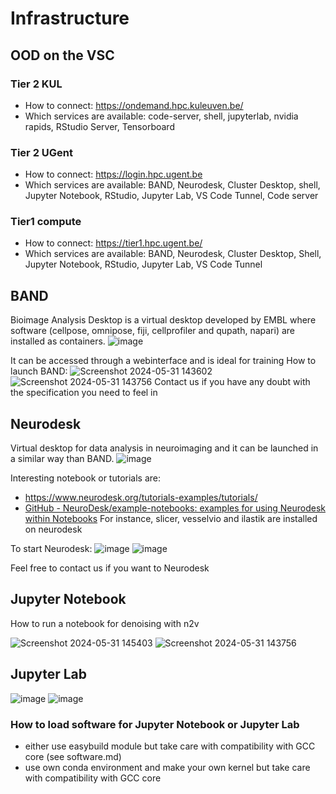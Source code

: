 # Infrastructure

## OOD on the VSC
### Tier 2 KUL
- How to connect: https://ondemand.hpc.kuleuven.be/ 
- Which services are available: code-server, shell, jupyterlab, nvidia rapids, RStudio Server, Tensorboard

### Tier 2 UGent
- How to connect: https://login.hpc.ugent.be
- Which services are available: BAND, Neurodesk, Cluster Desktop, shell, Jupyter Notebook, RStudio, Jupyter Lab, VS Code Tunnel, Code server

### Tier1 compute
- How to connect: https://tier1.hpc.ugent.be/ 
- Which services are available: BAND, Neurodesk, Cluster Desktop, Shell, Jupyter Notebook, RStudio, Jupyter Lab, VS Code Tunnel
  
## BAND
Bioimage Analysis Desktop is a virtual desktop developed by EMBL where software (cellpose, omnipose, fiji, cellprofiler and qupath, napari) are installed as containers.
![image](https://github.com/vib-bic-training/HPC_training_bioimaging_1/assets/103046100/ec5c0fd3-b142-45c2-b241-a3baf84a449f)

It can be accessed through a webinterface and is ideal for training
How to launch BAND:
![Screenshot 2024-05-31 143602](https://github.com/vib-bic-training/HPC_training_bioimaging_1/assets/103046100/cd52179f-08c1-4fec-9c15-d7b6157628ec)
![Screenshot 2024-05-31 143756](https://github.com/vib-bic-training/HPC_training_bioimaging_1/assets/103046100/c8147424-9bbd-4aa5-bbc6-5b2234766a77)
Contact us if you have any doubt with the specification you need to feel in



## Neurodesk

Virtual desktop for data analysis in neuroimaging and it can be launched in a similar way than BAND.
![image](https://github.com/vib-bic-training/HPC_training_bioimaging_1/assets/103046100/a9536c03-747e-46e7-a402-f4724248de78)

Interesting notebook or tutorials are:
- https://www.neurodesk.org/tutorials-examples/tutorials/
- [GitHub - NeuroDesk/example-notebooks: examples for using Neurodesk within Notebooks](https://github.com/NeuroDesk/example-notebooks)
For instance, slicer, vesselvio and ilastik are installed on neurodesk

To start Neurodesk:
![image](https://github.com/vib-bic-training/HPC_training_bioimaging_1/assets/103046100/3e26569e-83ec-4497-a8e9-d0f55ea408ef)
![image](https://github.com/vib-bic-training/HPC_training_bioimaging_1/assets/103046100/9283576b-b03e-4eb3-a4b9-dd64d504ae69)

Feel free to contact us if you want to Neurodesk

## Jupyter Notebook
How to run a notebook for denoising with n2v

![Screenshot 2024-05-31 145403](https://github.com/vib-bic-training/HPC_training_bioimaging_1/assets/103046100/7b43dd8d-508d-456b-acd3-c37aa0fb661e)
![Screenshot 2024-05-31 143756](https://github.com/vib-bic-training/HPC_training_bioimaging_1/assets/103046100/3f532e69-7c2e-4746-8fce-2710351ec1eb)

## Jupyter Lab

![image](https://github.com/vib-bic-training/HPC_training_bioimaging_1/assets/103046100/184b607d-7702-447a-8874-457feb7c2e49)
![image](https://github.com/vib-bic-training/HPC_training_bioimaging_1/assets/103046100/a44c2822-06f2-44c7-9eee-4d97f658a4b4)



### How to load software for Jupyter Notebook or Jupyter Lab
- either use easybuild module but take care with compatibility with GCC core (see software.md)
- use own conda environment and make your own kernel but take care with compatibility with GCC core




